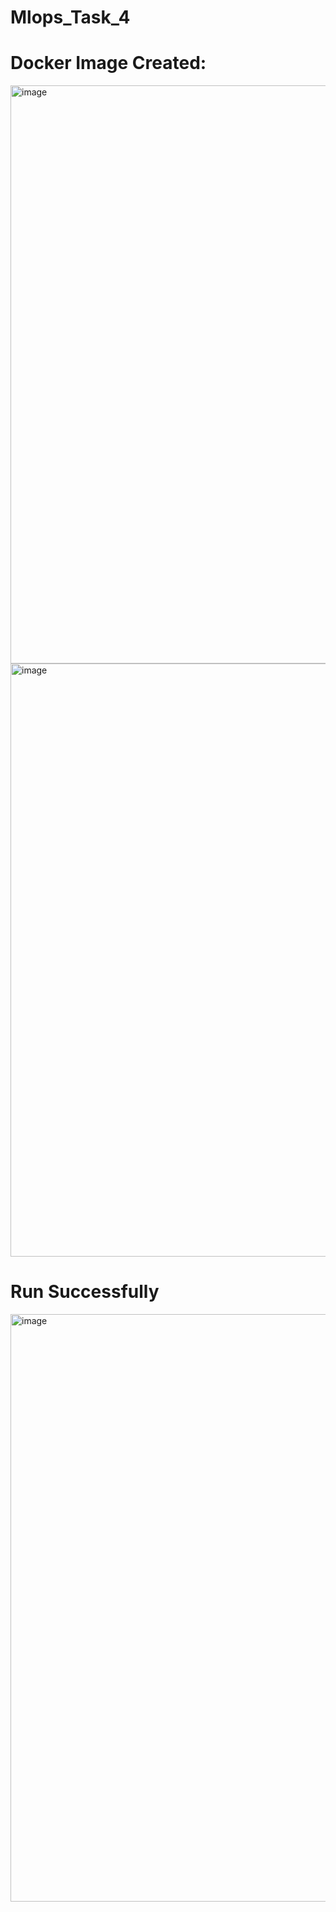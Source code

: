 # Mlops_Task_4
# Docker Image Created:

<img width="925" alt="image" src="https://github.com/RumaisaIlyas/Mlops_Task_4/assets/119864397/3fdefbde-c878-4def-864d-77a4309f53a6">

<img width="949" alt="image" src="https://github.com/RumaisaIlyas/Mlops_Task_4/assets/119864397/978dce96-49d4-4ec2-9949-1b6f3413048a">

# Run Successfully

<img width="940" alt="image" src="https://github.com/RumaisaIlyas/Mlops_Task_4/assets/119864397/204aa7d0-cf9b-470a-b931-8623fc7386e3">


